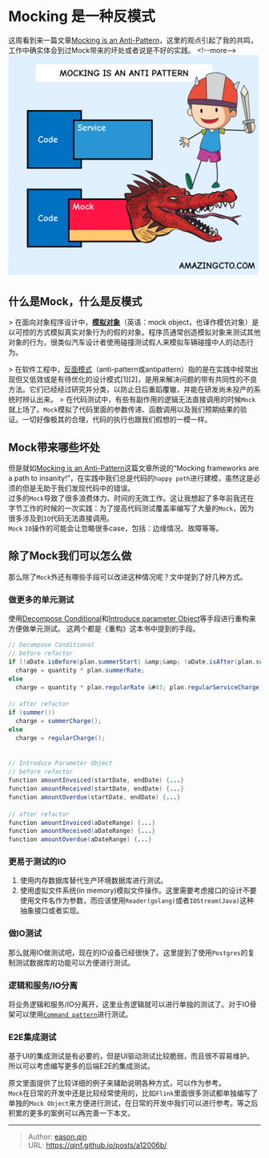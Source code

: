 # Mocking 是一种反模式


这周看到来一篇文章[Mocking is an Anti-Pattern](https://www.amazingcto.com/mocking-is-an-antipattern-how-to-test-without-mocking/)，这里的观点引起了我的共鸣，工作中确实体会到过Mock带来的坏处或者说是不好的实践。
&lt;!--more--&gt;
![Mock是一种反模式](img/mock-is-an-anti-pattern/mock.png)
## 什么是Mock，什么是反模式
&gt; 在面向对象程序设计中，[**模拟对象**](https://zh.wikipedia.org/wiki/%E6%A8%A1%E6%8B%9F%E5%AF%B9%E8%B1%A1)（英语：mock object，也译作模仿对象）是以可控的方式模拟真实对象行为的假的对象。程序员通常创造模拟对象来测试其他对象的行为，很类似汽车设计者使用碰撞测试假人来模拟车辆碰撞中人的动态行为。

&gt; 在软件工程中，[反面模式](https://zh.wikipedia.org/wiki/%E5%8F%8D%E9%9D%A2%E6%A8%A1%E5%BC%8F)（anti-pattern或antipattern）指的是在实践中经常出现但又低效或是有待优化的设计模式[1][2]，是用来解决问题的带有共同性的不良方法。它们已经经过研究并分类，以防止日后重蹈覆辙，并能在研发尚未投产的系统时辨认出来。
&gt; 
在代码测试中，有些有副作用的逻辑无法直接调用的时候`Mock`就上场了。`Mock`模拟了代码里面的参数传递、函数调用以及我们预期结果的验证。一切好像极其的合理，代码的执行也跟我们假想的一模一样。
## Mock带来哪些坏处
但是就如[Mocking is an Anti-Pattern](https://www.amazingcto.com/mocking-is-an-antipattern-how-to-test-without-mocking/)这篇文章所说的“Mocking frameworks are a path to insanity!”，在实践中我们总是代码的`happy path`进行建模，虽然这是必须的但是无助于我们发现代码中的错误。    
过多的`Mock`导致了很多浪费体力、时间的无效工作。这让我想起了多年前我还在字节工作的时候的一次实践：为了提高代码测试覆盖率编写了大量的`Mock`，因为很多涉及到`IO`代码无法直接调用。  
`Mock` `IO`操作的可能会让忽略很多case，包括：边缘情况、故障等等。
## 除了Mock我们可以怎么做
那么除了`Mock`外还有哪些手段可以改进这种情况呢？文中提到了好几种方式。
### 做更多的单元测试
使用[Decompose Conditional](https://www.refactoring.com/catalog/decomposeConditional.html)和[Introduce parameter Object](https://refactoring.com/catalog/introduceParameterObject.html)等手段进行重构来方便做单元测试。
这两个都是《重构》这本书中提到的手段。
```Java
// Decompose Conditional
// before refactor
if (!aDate.isBefore(plan.summerStart) &amp;&amp; !aDate.isAfter(plan.summerEnd))
  charge = quantity * plan.summerRate;
else
  charge = quantity * plan.regularRate &#43; plan.regularServiceCharge;

// after refactor
if (summer())
  charge = summerCharge();
else
  charge = regularCharge();


// Introduce Parameter Object
// before refactor
function amountInvoiced(startDate, endDate) {...}
function amountReceived(startDate, endDate) {...}
function amountOverdue(startDate, endDate) {...}

// after refactor
function amountInvoiced(aDateRange) {...}
function amountReceived(aDateRange) {...}
function amountOverdue(aDateRange) {...}
```
### 更易于测试的IO
1. 使用内存数据库替代生产环境数据库进行测试。
2. 使用虚拟文件系统(in memory)模拟文件操作。这里需要考虑接口的设计不要使用文件名作为参数，而应该使用`Reader(golang)`或者`IOStream(Java)`这种抽象接口或者实现。
### 做IO测试
那么就用IO做测试吧，现在的IO设备已经很快了。这里提到了使用`Postgres`的复制测试数据库的功能可以方便进行测试。
### 逻辑和服务/IO分离
将业务逻辑和服务/IO分离开，这里业务逻辑就可以进行单独的测试了。对于IO骨架可以使用[`Command pattern`](https://en.wikipedia.org/wiki/Command_pattern)进行测试。
### E2E集成测试
基于UI的集成测试是有必要的，但是UI驱动测试比较脆弱，而且很不容易维护。所以可以考虑编写更多的后端E2E的集成测试。

原文里面提供了比较详细的例子来辅助说明各种方式，可以作为参考。  
`Mock`在日常的开发中还是比较经常使用的，比如`Flink`里面很多测试都单独编写了单独的`Mock Object`来方便进行测试，在日常的开发中我们可以进行参考。等之后积累的更多的案例可以再完善一下本文。

---

> Author: [eason.qin](https://github.com/qinf)  
> URL: https://qinf.github.io/posts/a12006b/  

